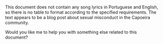 This document does not contain any song lyrics in Portuguese and English, so there is no table to format according to the specified requirements. The text appears to be a blog post about sexual misconduct in the Capoeira community. 

Would you like me to help you with something else related to this document?